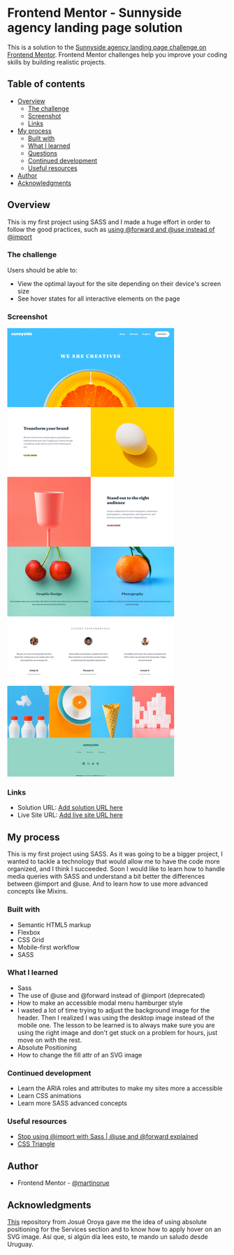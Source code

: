 # Frontend Mentor - Sunnyside agency landing page solution

This is a solution to the [Sunnyside agency landing page challenge on Frontend Mentor](https://www.frontendmentor.io/challenges/sunnyside-agency-landing-page-7yVs3B6ef). Frontend Mentor challenges help you improve your coding skills by building realistic projects.

## Table of contents

- [Overview](#overview)
  - [The challenge](#the-challenge)
  - [Screenshot](#screenshot)
  - [Links](#links)
- [My process](#my-process)
  - [Built with](#built-with)
  - [What I learned](#what-i-learned)
  - [Questions](#questions)
  - [Continued development](#continued-development)
  - [Useful resources](#useful-resources)
- [Author](#author)
- [Acknowledgments](#acknowledgments)

## Overview

This is my first project using SASS and I made a huge effort in order to follow the good practices, such as [using @forward and @use instead of @import](https://sass-lang.com/documentation/at-rules/import#:~:text=The%20Sass%20team%20discourages%20the%20continued%20use%20of%20the%20%40import%20rule.)

### The challenge

Users should be able to:

- View the optimal layout for the site depending on their device's screen size
- See hover states for all interactive elements on the page

### Screenshot

![](./screencapture.png)

### Links

- Solution URL: [Add solution URL here](https://github.com/martinorue/Sunnyside-agency-landing-page)
- Live Site URL: [Add live site URL here](https://martinorue.github.io/Sunnyside-agency-landing-page)

## My process

This is my first project using SASS. As it was going to be a bigger project, I wanted to tackle a technology that would allow me to have the code more organized, and I think I succeeded. Soon I would like to learn how to handle media queries with SASS and understand a bit better the differences between @import and @use. And to learn how to use more advanced concepts like Mixins.

### Built with

- Semantic HTML5 markup
- Flexbox
- CSS Grid
- Mobile-first workflow
- SASS

### What I learned

- Sass
 - The use of @use and @forward instead of @import (deprecated)
- How to make an accessible modal menu hamburger style
- I wasted a lot of time trying to adjust the background image for the header. Then I realized I was using the desktop image instead of the mobile one. The lesson to be learned is to always make sure you are using the right image and don't get stuck on a problem for hours, just move on with the rest.
- Absolute Positioning
- How to change the fill attr of an SVG image

### Continued development

- Learn the ARIA roles and attributes to make my sites more a accessible
- Learn CSS animations
- Learn more SASS advanced concepts


### Useful resources

- [Stop using @import with Sass | @use and @forward explained](https://www.youtube.com/watch?v=CR-a8upNjJ0&list=PL4-IK0AVhVjMYRhK9vRPatSlb-9r0aKgh&index=3)
- [CSS Triangle](https://css-tricks.com/snippets/css/css-triangle/)

## Author

- Frontend Mentor - [@martinorue](https://www.frontendmentor.io/profile/martinorue)

## Acknowledgments

[This](https://github.com/joshuacba08/convirtiendo-un-proyecto-de-CSS-a-SASS) repository from Josué Oroya gave me the idea of using absolute positioning for the Services section and to know how to apply hover on an SVG image.
Así que, si algún día lees esto, te mando un saludo desde Uruguay.